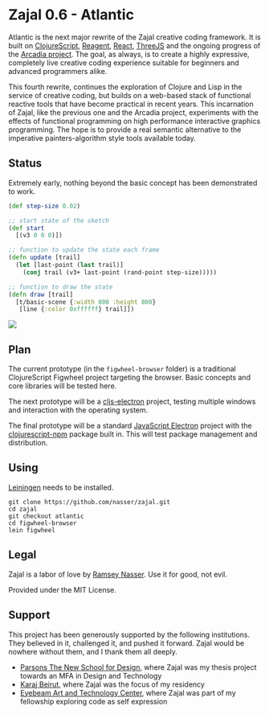 Zajal 0.6 - Atlantic
====================
Atlantic is the next major rewrite of the Zajal creative coding framework. It is built on [ClojureScript](http://clojurescript.org), [Reagent](https://reagent-project.github.io/), [React](https://facebook.github.io/react/), [ThreeJS](https://threejs.org/) and the ongoing progress of the [Arcadia project](https://github.com/arcadia-unity/arcadia). The goal, as always, is to create a highly expressive, completely live creative coding experience suitable for beginners and advanced programmers alike.

This fourth rewrite, continues the exploration of Clojure and Lisp in the service of creative coding, but builds on a web-based stack of functional reactive tools that have become practical in recent years. This incarnation of Zajal, like the previous one and the Arcadia project, experiments with the effects of functional programming on high performance interactive graphics programming. The hope is to provide a real semantic alternative to the imperative painters-algorithm style tools available today.

Status
------
Extremely early, nothing beyond the basic concept has been demonstrated to work. 

```clojure
(def step-size 0.02)

;; start state of the sketch
(def start
  [(v3 0 0 0)])

;; function to update the state each frame
(defn update [trail]
  (let [last-point (last trail)]
    (conj trail (v3+ last-point (rand-point step-size)))))

;; function to draw the state
(defn draw [trail]
  [t/basic-scene {:width 800 :height 800}
   [line {:color 0xffffff} trail]])
```

![](https://pbs.twimg.com/media/CtJxSi2XgAAu8om.jpg:small)


Plan
----
The current prototype (in the `figwheel-browser` folder) is a traditional ClojureScript Figwheel project targeting the browser. Basic concepts and core libraries will be tested here.

The next prototype will be a [cljs-electron](https://github.com/Gonzih/cljs-electron) project, testing multiple windows and interaction with the operating system.

The final prototype will be a standard [JavaScript Electron](http://electron.atom.io/) project with the [clojurescript-npm](https://github.com/nasser/clojurescript-npm) package built in. This will test package management and distribution.

Using
-----
[Leiningen](http://leiningen.org/) needs to be installed.

    git clone https://github.com/nasser/zajal.git
    cd zajal
    git checkout atlantic
    cd figwheel-browser
    lein figwheel

Legal
-----
Zajal is a labor of love by [Ramsey Nasser](http://nas.sr/). Use it for good, not evil.

Provided under the MIT License.

Support
-------
This project has been generously supported by the following institutions. They believed in it, challenged it, and pushed it forward. Zajal would be nowhere without them, and I thank them all deeply.

- [Parsons The New School for Design](http://amt.parsons.edu/), where Zajal was my thesis project towards an MFA in Design and Technology
- [Karaj Beirut](http://www.karajbeirut.org/), where Zajal was the focus of my residency
- [Eyebeam Art and Technology Center](http://eyebeam.org/), where Zajal was part of my fellowship exploring code as self expression